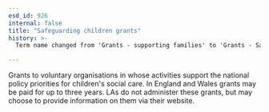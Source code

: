 ```yaml
---
esd_id: 926
internal: false
title: "Safeguarding children grants"
history: >-
  Term name changed from 'Grants - supporting families' to 'Grants - Safeguarding children and supporting families' and scope notes in version 3.03. Name changed to 'Safeguarding children grants' in version 4.00.

---
```


Grants to voluntary organisations in whose activities support the national policy priorities for children's social care. 
In England and Wales grants may be paid for up to three years. LAs do not administer these grants, but may choose to provide information on them via their website.


